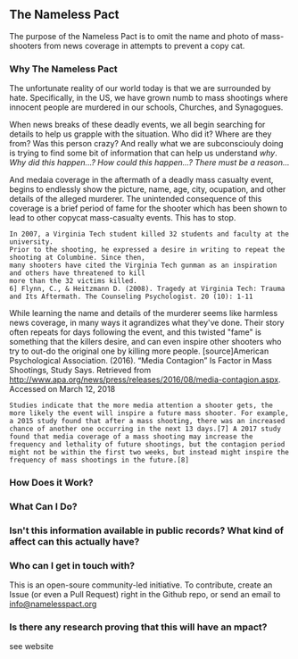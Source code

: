 ## The Nameless Pact

The purpose of the Nameless Pact is to omit the name and photo of mass-shooters from news coverage in attempts to prevent a copy cat. 

### Why The Nameless Pact

The unfortunate reality of our world today is that we are surrounded by hate. Specifically, in the US, we have grown numb to mass shootings where innocent people are murdered in our schools, Churches, and Synagogues. 

When news breaks of these deadly events, we all begin searching for details to help us grapple with the situation. Who did it? Where are they from? Was this person crazy? And really what we are subconsciouly doing is trying to find some bit of information that can help us understand _why_. _Why did this happen...? How could this happen...? There must be a reason..._ 

And medaia coverage in the aftermath of a deadly mass casualty event, begins to endlessly show the picture, name, age, city, ocupation, and other details of the alleged murderer. The unintended consequence of this coverage is a brief period of fame for the shooter which has been shown to lead to other copycat mass-casualty events. This has to stop. 

```
In 2007, a Virginia Tech student killed 32 students and faculty at the university. 
Prior to the shooting, he expressed a desire in writing to repeat the shooting at Columbine. Since then, 
many shooters have cited the Virginia Tech gunman as an inspiration and others have threatened to kill 
more than the 32 victims killed.
6] Flynn, C., & Heitzmann D. (2008). Tragedy at Virginia Tech: Trauma and Its Aftermath. The Counseling Psychologist. 20 (10): 1-11
```

While learning the name and details of the murderer seems like harmless news coverage, in many ways it agrandizes what they've done. Their story often repeats for days following the event, and this twisted "fame" is something that the killers desire, and can even inspire other shooters who try to out-do the original one by killing more people. 
[source]American Psychological Association. (2016). “Media Contagion” Is Factor in Mass Shootings, Study Says. Retrieved from http://www.apa.org/news/press/releases/2016/08/media-contagion.aspx. Accessed on March 12, 2018

```
Studies indicate that the more media attention a shooter gets, the more likely the event will inspire a future mass shooter. For example, a 2015 study found that after a mass shooting, there was an increased chance of another one occurring in the next 13 days.[7] A 2017 study found that media coverage of a mass shooting may increase the frequency and lethality of future shootings, but the contagion period might not be within the first two weeks, but instead might inspire the frequency of mass shootings in the future.[8]

```


### How Does it Work?



### What Can I Do?



### Isn't this information available in public records? What kind of affect can this actually have? 


### Who can I get in touch with?

This is an open-soure community-led initiative. To contribute, create an Issue (or even a Pull Request) right in the Github repo, or send an email to info@namelesspact.org

### Is there any research proving that this will have an mpact?
see website

